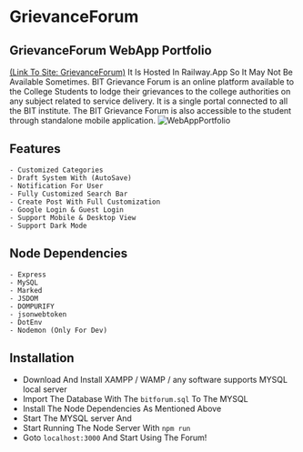 # GrievanceForum

## GrievanceForum WebApp Portfolio
[(Link To Site: GrievanceForum)](https://grievanceforum.up.railway.app/) It Is Hosted In Railway.App So It May Not Be Available Sometimes.
BIT Grievance Forum is an online platform available to the College Students to lodge their grievances to the college authorities on any subject related to service delivery. It is a single portal connected to all the BIT institute. The BIT Grievance Forum is also accessible to the student through standalone mobile application.
![WebAppPortfolio](https://github.com/ManojTGN/GrievanceForum/blob/main/public/images/AppPortfolio.jpg?raw=true)

## Features
    - Customized Categories
    - Draft System With (AutoSave)
    - Notification For User
    - Fully Customized Search Bar
    - Create Post With Full Customization
    - Google Login & Guest Login
    - Support Mobile & Desktop View
    - Support Dark Mode

## Node Dependencies
	- Express
    - MySQL
    - Marked
    - JSDOM
    - DOMPURIFY
    - jsonwebtoken
    - DotEnv
    - Nodemon (Only For Dev)

## Installation
- Download And Install XAMPP / WAMP / any software supports MYSQL local server
- Import The Database With The `bitforum.sql` To The MYSQL
- Install The Node Dependencies As Mentioned Above
- Start The MYSQL server And 
- Start Running The Node Server With `npm run`
- Goto `localhost:3000` And Start Using The Forum!
